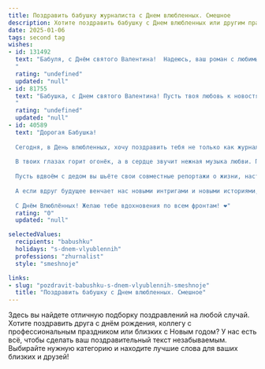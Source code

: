 ```yaml
---
title: Поздравить бабушку журналиста с Днем влюбленных. Смешное
description: Хотите поздравить бабушку с Днем влюбленных или другим праздником? Наш ИИ создаст незабываемое поздравление, а вы обязательно выделитесь среди других.  
date: 2025-01-06
tags: second tag
wishes:
- id: 131492
  text: "Бабуля, с Днём святого Валентина!  Надеюсь, ваш роман с любимым сериалом или вязальной спицей расцвел пышным цветом!  Пусть ваши новости будут только радостными, а любовь —  ярче, чем заголовок в сенсационной статье!  Целую крепко!
  "
  rating: "undefined"
  updated: "null"
- id: 81755
  text: "Бабушка, с Днем святого Валентина! Пусть твоя любовь к новостям будет такой же пылкой, как к внукам, а интерес к событиям - не угасает, как интерес к модному блогу! 🥳
  "
  rating: "undefined"
  updated: "null"
- id: 40589
  text: "Дорогая Бабушка!
  
  Сегодня, в День влюбленных, хочу поздравить тебя не только как журналиста, который ловко мастерит истории, но и как самую романтичную бабушку на свете!
  
  В твоих глазах горит огонёк, а в сердце звучит нежная музыка любви. Пусть каждый твой день будет заполнен яркими заголовками счастья, а каждый момент — искренними интервью с удачей!
  
  Пусть вдвоём с дедом вы шьёте свои совместные репортажи о жизни, настраивая романтические ритмы а-ля \"как мы стали чемпионами по любви\".
  
  А если вдруг будущее венчает нас новыми интригами и новыми историями, не забывай: ты всегда в главных ролях!
  
  С Днём Влюблённых! Желаю тебе вдохновения по всем фронтам! ❤️"
  rating: "0"
  updated: "null"

selectedValues:
  recipients: "babushku"
  holidays: "s-dnem-vlyublennih"
  professions: "zhurnalist"
  style: "smeshnoje"

links:
- slug: "pozdravit-babushku-s-dnem-vlyublennih-smeshnoje"
  title: "Поздравить бабушку с Днем влюбленных. Смешное"
---
```


Здесь вы найдете отличную подборку поздравлений на любой случай. 
Хотите поздравить друга с днём рождения, коллегу с профессиональным праздником или близких с Новым годом? У нас есть всё, чтобы сделать ваш поздравительный текст незабываемым. Выбирайте нужную категорию и находите лучшие слова для ваших близких и друзей!
